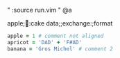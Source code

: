 " :source run.vim
" @a

apple;:banana::cake
data;;exchange:;format

```ruby
apple = 1 # comment not aligned
apricot = 'DAD' + 'F#AD'
banana = 'Gros Michel' # comment 2
```

